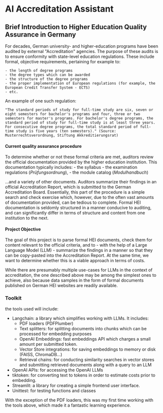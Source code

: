 # AI Accreditation Assistant 

## Brief Introduction to Higher Education Quality Assurance in Germany
For decades, German university- and higher-education programs have been audited by external "Accreditation" agencies. 
The purpose of these audits is to ensure conformity with state-level education regulations. These include formal, objective requirements, pertaining for example to:

    - the length of degree programs
    - the degree types which can be awarded
    - the structure of the degree programs
    - the proper implementation of European regulations (for example, the European Credit Transfer System - ECTS)
    - etc.

An example of one such regulation:

    "The standard periods of study for full-time study are six, seven or eight semesters for bachelor's programs and four, three or two semesters for master's programs. For bachelor's degree programs, the standard period of study for full-time study is at least three years. For consecutive degree programs, the total standard period of full-time study is five years (ten semesters)." (Source: Musterrechtsverordnung, Stiftung Akkreditierungsrat)

#### Current quality assurance procedure
To determine whether or not these formal criteria are met, auditors review the official documentation provided by the higher education institution. This documentation typically includes:
    - the syllabus
    - the examination regulations (_Prüfungsordnung_), 
    - the module catalog (_Modulhandbuch_) 

...and a variety of other documents. Auditors summarize their findings in an official Accreditation Report, which is submitted to the German Accreditation Board.
Essentially, this part of the procedure is a simple search and check exercise which, however, due to the often vast amounts of documentation provided, can be tedious to complete. Formal HEI documentation is seldomly structured in a manner conducive to auditing, and can significantly differ in terms of structure and content from one institution to the next. 

#### Project Objective

The goal of this project is to parse formal HEI documents, check them for content relevant to the official criteria, and to - with the help of a Large Language Model (LLM) - summarize the findings in a manner so that they can be copy-pasted into the Accreditation Report. At the same time, we want to determine whether this is a viable approach in terms of costs.

While there are presumably multiple use-cases for LLMs in the context of accreditation, the one described above may be among the simplest ones to achieve, also because data samples in the form of formal documents published on German HEI websites are readily available. 

### Toolkit

the tools used will include:

* Langchain: a library which simplifies working with LLMs. It includes:
    - PDF loaders (PDFPlumber)
    - Text splitters: for splitting documents into chunks which can be processed for embedding purposes
    - OpenAI Embeddings: fast embeddings API which charges a small amount per submitted token.
    - Vector Store integrations: for saving embeddings to memory or disk (FAISS, ChromaDB...)
    - Retrieval chains: for conducting similarity searches in vector stores and submitting retrieved documents along with a query to an LLM
* OpenAI APIs: for accessing the OpenAI LLMs
* tiktoken: for converting text to tokens in order to estimate costs prior to embedding.
* Streamlit: a library for creating a simple frontend user interface.
* Unittest: for testing functions and classes

With the exception of the PDF loaders, this was my first time working with the tools above, which made it a fantastic learning experience.
